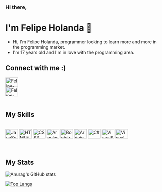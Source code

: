 ### Hi there,
# I'm Felipe Holanda 👋


<ul>
  <li>Hi, I'm Felipe Holanda, programmer looking to learn more and more in the programming market.
  <li>I'm 17 years old and I'm in love with the programming area.
</ul>

## Connect with me :)

<p><a href="https://www.linkedin.com/in/felipe-holanda-de-freitas-3a91281a2/">
  <img aling="center" alt="Felipe-Linkedin" height="30" width="40" src="https://cdn.jsdelivr.net/gh/devicons/devicon/icons/linkedin/linkedin-original.svg" style="max-width:100%;">
  </a>
  </br>
<a href="https://www.facebook.com/felipe.holanda.3158">
  <img align="center" alt="Felipe-Fecebook" height="30" width="40" src="https://cdn.jsdelivr.net/gh/devicons/devicon/icons/facebook/facebook-plain.svg" style="max-width:100%;">
</a>

<br />
<br />


## My Skills 

<div style="display: inline_block"><br>
<img align="center" alt="JavaScript" height="30" width="40" src="https://cdn.jsdelivr.net/gh/devicons/devicon/icons/javascript/javascript-original.svg" style="max-width:100%;">
<img align="center" alt="HTML5" height="30" width="40" src="https://cdn.jsdelivr.net/gh/devicons/devicon/icons/html5/html5-original-wordmark.svg" style="max-width:100%;">
<img align="center" alt="CSS3" height="30" width="40" src="https://cdn.jsdelivr.net/gh/devicons/devicon/icons/css3/css3-original-wordmark.svg" style="max-width:100%;">
<img align="center" alt="Argular" height="30" width="40" src="https://cdn.jsdelivr.net/gh/devicons/devicon/icons/angularjs/angularjs-original.svg" style="max-width:100%;">
<img align="center" alt="Bootstrap" height="30" width="40" src="https://cdn.jsdelivr.net/gh/devicons/devicon/icons/bootstrap/bootstrap-plain-wordmark.svg" style="max-width:100%;">
<img align="center" alt="Arduino" height="30" width="40" src="https://cdn.jsdelivr.net/gh/devicons/devicon/icons/arduino/arduino-original-wordmark.svg" style="max-width:100%;">
<img align="center" alt="C#" height="30" width="40" src="https://cdn.jsdelivr.net/gh/devicons/devicon/icons/csharp/csharp-original.svg" style="max-width:100%;">
<img align="center" alt="VisualStudio" height="30" width="40" src="https://cdn.jsdelivr.net/gh/devicons/devicon/icons/visualstudio/visualstudio-plain.svg" style="max-width:100%;">
<img align="center" alt="VisualCode" height="30" width="40" src="https://cdn.jsdelivr.net/gh/devicons/devicon/icons/vscode/vscode-original.svg" style="max-width:100%;">
</div>

<br />
<br />

## My Stats
  
![Anurag's GitHub stats](https://github-readme-stats.vercel.app/api?username=felipeholanda2077&show_icons=true&theme=dark)


[![Top Langs](https://github-readme-stats.vercel.app/api/top-langs/?username=felipeholanda2077&layout=compact&theme=dark)](https://github.com/felipeholanda2077/github-readme-stats)

<br />
